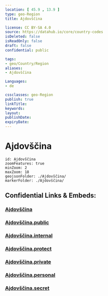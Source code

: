 ```yaml
---
location: [ 45.9 , 13.9 ] 
type: geo-Region
title: Ajdovščina

license: CC BY-SA 4.0
source: https://datahub.io/core/country-codes
isDeleted: false
isReadOnly: false
draft: false
confidential: public

tags:
- geo/Country/Region
aliases:
- Ajdovščina

Languages:
- de

cssclasses: geo-Region
publish: true
linkTitle: 
keywords: 
layout: 
publishDate: 
expiryDate: 
---
```


# Ajdovščina

```leaflet
id: Ajdovščina
zoomFeatures: true 
minZoom: 2 
maxZoom: 18
geojsonFolder: ./Ajdovščina/
markerFolder: ./Ajdovščina/
```


## Confidential Links & Embeds: 

### [Ajdovščina](/_Standards/Earth/Continent/Europe/Europe~Central/Slovenia/Regions~Slovenia/Goriška/counties~Goriška/Ajdovščina.md) 

### [Ajdovščina.public](/_public/Earth/Continent/Europe/Europe~Central/Slovenia/Regions~Slovenia/Goriška/counties~Goriška/Ajdovščina.public.md) 

### [Ajdovščina.internal](/_internal/Earth/Continent/Europe/Europe~Central/Slovenia/Regions~Slovenia/Goriška/counties~Goriška/Ajdovščina.internal.md) 

### [Ajdovščina.protect](/_protect/Earth/Continent/Europe/Europe~Central/Slovenia/Regions~Slovenia/Goriška/counties~Goriška/Ajdovščina.protect.md) 

### [Ajdovščina.private](/_private/Earth/Continent/Europe/Europe~Central/Slovenia/Regions~Slovenia/Goriška/counties~Goriška/Ajdovščina.private.md) 

### [Ajdovščina.personal](/_personal/Earth/Continent/Europe/Europe~Central/Slovenia/Regions~Slovenia/Goriška/counties~Goriška/Ajdovščina.personal.md) 

### [Ajdovščina.secret](/_secret/Earth/Continent/Europe/Europe~Central/Slovenia/Regions~Slovenia/Goriška/counties~Goriška/Ajdovščina.secret.md)

